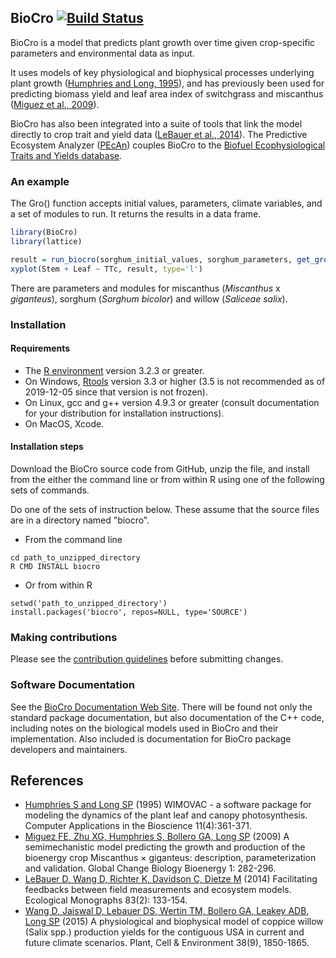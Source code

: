 ## BioCro [![Build Status](https://github.com/ebimodeling/biocro-dev/workflows/R-CMD-check/badge.svg)](https://github.com/ebimodeling/biocro-dev/actions?query=workflow%3AR-CMD-check)
BioCro is a model that predicts plant growth over time given crop-specific parameters and environmental data as input.

It uses models of key physiological and biophysical processes underlying plant growth ([Humphries and Long, 1995]), and has previously been used for predicting biomass yield and leaf area index of switchgrass and miscanthus ([Miguez et al., 2009]).

BioCro has also been integrated into a suite of tools that link the model directly to crop trait and yield data ([LeBauer et al., 2014]). The Predictive Ecosystem Analyzer ([PEcAn](https://github.com/PecanProject/pecan)) couples BioCro to the [Biofuel Ecophysiological Traits and Yields database](https://www.betydb.org).

### An example
The Gro() function accepts initial values, parameters, climate variables, and a set of modules to run. It returns the results in a data frame.

```r
library(BioCro)
library(lattice)

result = run_biocro(sorghum_initial_values, sorghum_parameters, get_growing_season_climate(weather05), sorghum_steady_state_modules, sorghum_derivative_modules, sorghum_integrator)
xyplot(Stem + Leaf ~ TTc, result, type='l')
```

There are parameters and modules for miscanthus (_Miscanthus_ x _giganteus_), sorghum (_Sorghum bicolor_) and willow (_Saliceae salix_).


### Installation
#### Requirements
- The [R environment](https://cran.r-project.org/) version 3.2.3 or greater.
- On Windows, [Rtools](https://cran.r-project.org/bin/windows/Rtools/) version 3.3 or higher (3.5 is not recommended as of 2019-12-05 since that version is not frozen).
- On Linux, gcc and g++ version 4.9.3 or greater (consult documentation for your distribution for installation instructions).
- On MacOS, Xcode.

#### Installation steps
Download the BioCro source code from GitHub, unzip the file, and install from the either the command line or from within R using one of the following sets of commands.

Do one of the sets of instruction below. These assume that the source files are in a directory named "biocro".

- From the command line
```
cd path_to_unzipped_directory
R CMD INSTALL biocro
```

- Or from within R
```
setwd('path_to_unzipped_directory')
install.packages('biocro', repos=NULL, type='SOURCE')
```

### Making contributions
Please see the [contribution guidelines](documentation/contribution_guidelines.md) before submitting changes.

### Software Documentation

See the [BioCro Documentation Web
Site](https://ebimodeling.github.io/biocro-documentation/).  There
will be found not only the standard package documentation, but also
documentation of the C++ code, including notes on the biological
models used in BioCro and their implementation.  Also included is
documentation for BioCro package developers and maintainers.


## References
- [Humphries S and Long SP][Humphries and Long, 1995] (1995) WIMOVAC - a software package for modeling the dynamics of the plant leaf and canopy photosynthesis. Computer Applications in the Bioscience 11(4):361-371.
- [Miguez FE, Zhu XG, Humphries S, Bollero GA, Long SP][Miguez et al., 2009] (2009) A semimechanistic model predicting the growth and production of the bioenergy crop Miscanthus × giganteus: description, parameterization and validation.  Global Change Biology Bioenergy 1: 282-296.
- [LeBauer D, Wang D, Richter K, Davidson C, Dietze M][LeBauer et al., 2014] (2014) Facilitating feedbacks between field measurements and ecosystem models. Ecological Monographs 83(2): 133-154.
- [Wang D, Jaiswal D, Lebauer DS, Wertin TM, Bollero GA, Leakey ADB, Long SP][Wang et al., 2015] (2015) A physiological and biophysical model of coppice willow (Salix spp.) production yields for the contiguous USA in current and future climate scenarios. Plant, Cell & Environment 38(9), 1850-1865.

[Humphries and Long, 1995]:https://academic.oup.com/bioinformatics/article-abstract/11/4/361/214034/WIMOVAC-a-software-package-for-modelling-the
[Miguez et al., 2009]:http://onlinelibrary.wiley.com/doi/10.1111/j.1757-1707.2009.01019.x/full
[Wang et al., 2015]:documentation/publications/wang2015pbm.pdf
[LeBauer et al., 2014]:https://esajournals.onlinelibrary.wiley.com/doi/full/10.1890/12-0137.1
